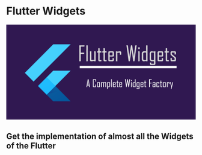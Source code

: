 # Flutter Widgets

![Banner Flutter Widgets](../banner.png)

## Get the implementation of almost all the Widgets of the Flutter
